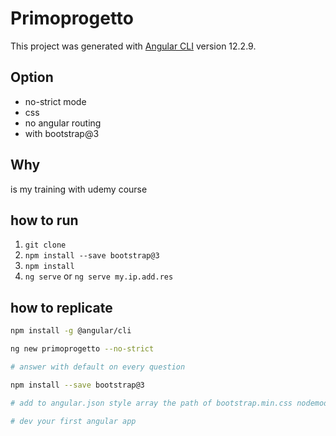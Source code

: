 # Primoprogetto

This project was generated with [Angular CLI](https://github.com/angular/angular-cli) version 12.2.9.

## Option 
- no-strict mode
- css
- no angular routing 
- with bootstrap@3 

## Why
is my training with udemy course

## how to run 

1. `git clone`
2. `npm install --save bootstrap@3`
3. `npm install`
4. `ng serve` or `ng serve my.ip.add.res`

## how to replicate

```bash
npm install -g @angular/cli

ng new primoprogetto --no-strict

# answer with default on every question

npm install --save bootstrap@3

# add to angular.json style array the path of bootstrap.min.css nodemodule

# dev your first angular app
```
